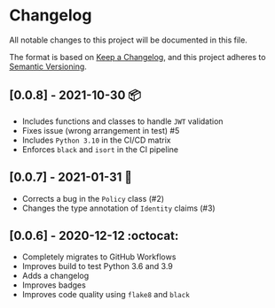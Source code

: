 # Changelog

All notable changes to this project will be documented in this file.

The format is based on [Keep a Changelog](https://keepachangelog.com/en/1.0.0/),
and this project adheres to [Semantic Versioning](https://semver.org/spec/v2.0.0.html).

## [0.0.8] - 2021-10-30 📦
- Includes functions and classes to handle `JWT` validation
- Fixes issue (wrong arrangement in test) #5
- Includes `Python 3.10` in the CI/CD matrix
- Enforces `black` and `isort` in the CI pipeline

## [0.0.7] - 2021-01-31 :grapes:
- Corrects a bug in the `Policy` class (#2)
- Changes the type annotation of `Identity` claims (#3)

## [0.0.6] - 2020-12-12 :octocat:
- Completely migrates to GitHub Workflows
- Improves build to test Python 3.6 and 3.9
- Adds a changelog
- Improves badges
- Improves code quality using `flake8` and `black`
